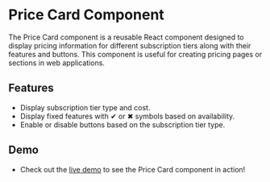 # Price Card Component

The Price Card component is a reusable React component designed to display pricing information for different subscription tiers along with their features and buttons. This component is useful for creating pricing pages or sections in web applications.

## Features

- Display subscription tier type and cost.
- Display fixed features with ✔ or ✖ symbols based on availability.
- Enable or disable buttons based on the subscription tier type.

## Demo

- Check out the [live demo](https://pricecardcomp.netlify.app/) to see the Price Card component in action!